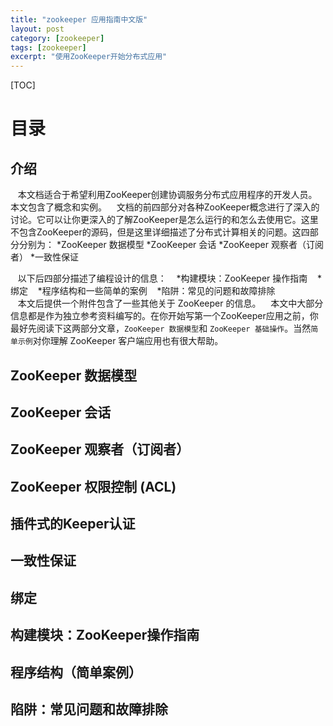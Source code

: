 ```yaml
---
title: "zookeeper 应用指南中文版"
layout: post
category: [zookeeper]
tags: [zookeeper]
excerpt: "使用ZooKeeper开始分布式应用"
---
```


[TOC]

# 目录
## 介绍

    本文档适合于希望利用ZooKeeper创建协调服务分布式应用程序的开发人员。本文包含了概念和实例。
    文档的前四部分对各种ZooKeeper概念进行了深入的讨论。它可以让你更深入的了解ZooKeeper是怎么运行的和怎么去使用它。这里不包含ZooKeeper的源码，但是这里详细描述了分布式计算相关的问题。这四部分分别为：
    *ZooKeeper 数据模型
    *ZooKeeper 会话
    *ZooKeeper 观察者（订阅者）
    *一致性保证  
    
    以下后四部分描述了编程设计的信息：
    *构建模块：ZooKeeper 操作指南
    *绑定
    *程序结构和一些简单的案例
    *陷阱：常见的问题和故障排除    
    本文后提供一个附件包含了一些其他关于 ZooKeeper 的信息。
    本文中大部分信息都是作为独立参考资料编写的。在你开始写第一个ZooKeeper应用之前，你最好先阅读下这两部分文章，`ZooKeeper 数据模型`和 `ZooKeeper 基础操作`。当然`简单示例`对你理解 ZooKeeper 客户端应用也有很大帮助。

## ZooKeeper 数据模型
## ZooKeeper 会话
## ZooKeeper 观察者（订阅者）
## ZooKeeper 权限控制 (ACL)
## 插件式的Keeper认证
## 一致性保证
## 绑定
## 构建模块：ZooKeeper操作指南
## 程序结构（简单案例）
## 陷阱：常见问题和故障排除
